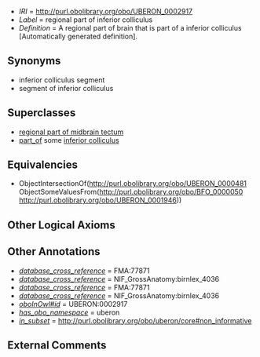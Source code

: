  * *IRI* = http://purl.obolibrary.org/obo/UBERON_0002917
 * *Label* = regional part of inferior colliculus
 * *Definition* = A regional part of brain that is part of a inferior colliculus [Automatically generated definition].

## Synonyms

 * inferior colliculus segment
 * segment of inferior colliculus

## Superclasses

 * [regional part of midbrain tectum](../../UBERON/66/UBERON_0002966.md)
 * [part_of](../../BFO/50/BFO_0000050.md) some [inferior colliculus](../../UBERON/46/UBERON_0001946.md)

## Equivalencies

 * ObjectIntersectionOf(<http://purl.obolibrary.org/obo/UBERON_0000481> ObjectSomeValuesFrom(<http://purl.obolibrary.org/obo/BFO_0000050> <http://purl.obolibrary.org/obo/UBERON_0001946>))

## Other Logical Axioms


## Other Annotations

 * *[database_cross_reference](../../ef/oboInOwl#hasDbXref.md)* = FMA:77871
 * *[database_cross_reference](../../ef/oboInOwl#hasDbXref.md)* = NIF_GrossAnatomy:birnlex_4036
 * *[database_cross_reference](../../ef/oboInOwl#hasDbXref.md)* = FMA:77871
 * *[database_cross_reference](../../ef/oboInOwl#hasDbXref.md)* = NIF_GrossAnatomy:birnlex_4036
 * *[oboInOwl#id](../../id/oboInOwl#id.md)* = UBERON:0002917
 * *[has_obo_namespace](../../ce/oboInOwl#hasOBONamespace.md)* = uberon
 * *[in_subset](../../et/oboInOwl#inSubset.md)* = http://purl.obolibrary.org/obo/uberon/core#non_informative

## External Comments

